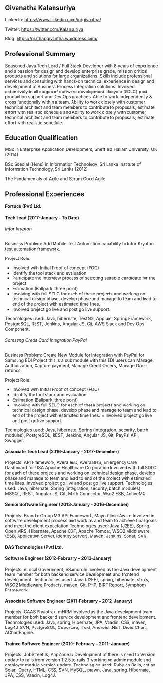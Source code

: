## Givanatha Kalansuriya

LinkedIn: https://www.linkedin.com/in/givantha/

Twitter: https://twitter.com/Kalansuriya

Blog: https://prathapgivantha.wordpress.com/

## Professional Summary
Seasoned Java Tech Lead / Full Stack Developer with 8 years of experience and a passion for design and develop enterprise grade, mission critical products and solutions for large organizations. Skills include professional services and consulting with hands-on technical experience in design and development of Business Process Integration solutions. Involved extensively in all stages of software development lifecycle (SDLC) post production support and Dev Ops practices. Able to work independently & cross functionally within a team. Ability to work closely with customer, technical architect and team members to contribute to proposals, estimate effort with realistic schedule and Ability to work closely with customer, technical architect and team members to contribute to proposals, estimate effort with realistic schedule.

##  Education Qualification

   MSc in Enterprise Application Development,
   Sheffield Hallam University, UK (2014)

   BSc Special (Hons) in Information Technology,
   Sri Lanka Institute of Information Technology, Sri Lanka (2012)

   The Fundamentals of Agile and Scrum
   Good Agile

## Professional Experiences
#### Fortude (Pvt) Ltd.
#### Tech Lead (2017-January - To Date)
###### Infor Krypton

Business Problem: Add Mobile Test Automation capability to Infor Krypton test automation framework.

Project Role:

+ Involved with Initial Proof of concept (POC)
+ Identify the tool stack and evaluation
+ Participate the interview process of selecting suitable candidate for the project
+ Estimation (Ballpark, three point)
+ Involving with full SDLC for each of these projects and working on technical design phase, develop phase and manage to team and lead to end of the project with estimated time lines.
+ Involved project go live and post go live support.

Technologies used: Java, hibernate, TestNG, Appium, Spring Framework, PostgreSQL, REST, Jenkins, Angular JS, Git, AWS Stack and Dev Ops Component.

###### Samsung Credit Card Integration PayPal

Business Problem: Create New Module for Integration with PayPal for Samsung EDI Project this is a sub module with this EDI users can Manage, Authorization, Capture payment, Manage Credit Orders, Manage Order refunds.

Project Role:
+ Involved with Initial Proof of concept (POC)
+ Identify the tool stack and evaluation
+ Estimation (Ballpark, three point)
+ Involving with full SDLC for each of these projects and working on technical design phase, develop phase and manage to team and lead to end of the project with estimated time lines.
= Involved project go live and post go live support.

Technologies used: Java, hibernate, Spring (integration, security, batch modules), PostgreSQL, REST, Jenkins, Angular JS, Git, PayPal API, Swagger.

#### Associate Tech Lead (2016-January – 2017-December)

Projects: API Framework, Avera eED, Avera BHS, Emergency Care Dashboard for USA Apache Healthcare Corporation
Involved with full SDLC for each of these projects and working on technical design phase, develop phase and manage to team and lead to end of the project with estimated time lines. Involved project go live and post go live support.
Technologies used: Java, hibernate, Spring (integration, security, batch modules), MSSQL, REST, Angular JS, Git, Mirth Connector, Wso2 ESB, ActiveMQ.

#### Senior Software Engineer (2013-January – 2016-December)

Projects: Brandix Group M3 API Framework, Mayo Clinic Aware
Involved in software development process and work as and team to achieve final goals and meet the client expectation
Technologies used: Java (J2EE), Spring, Open MRS, Hibernate, Apache CXF, Apache Tomcat, WSO2 Middleware (ESB, Application Server, Identity Server), Maven, Jenkins, Sonar, SVN.

#### DAS Technologies (Pvt) Ltd.
#### Software Engineer (2012-February – 2013-January)

Projects: eLocal Government, eSamurdhi
Involved as the Java development team member for both backend service development and frontend development.
Technologies used: Java (J2EE), spring, hibernate, struts, WSO2 Middleware Products, maven, Git, PHP, BIRT Report, Symphony Framework.

#### Associate Software Engineer (2011-February – 2012-January)

Projects: CAAS Phylotrax, mHRM
Involved as the Java development team member for both backend service development and frontend development.
Technologies used: Java, spring, Hibernate, JPA, Vaadin, CSS, maven, Log4J, SVN, PostgreSQL, Coberture, iText, Android, .NET, Droid Chart, AChartEngine.

#### Trainee Software Engineer (2010- February – 2011- January)
Projects: JobStreet.lk, AppZone.lk
Development of there is need to Version update to rails from version 1.2.5 to rails 3 working on admin module and employer module version update.
Technologies used: Ruby on Rails, act as Solar, jQuery, HTML, CSS, SVN, MySQL, prawn, Java, spring, Hibernate, JPA, CSS, Vaadin, Log4J.
